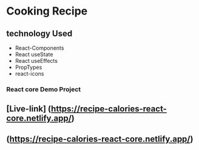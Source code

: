 # Cooking Recipe

## technology Used
- React-Components
- React useState
- React useEffects
- PropTypes
- react-icons

### React core Demo Project

## [Live-link] (https://recipe-calories-react-core.netlify.app/)

## (https://recipe-calories-react-core.netlify.app/)